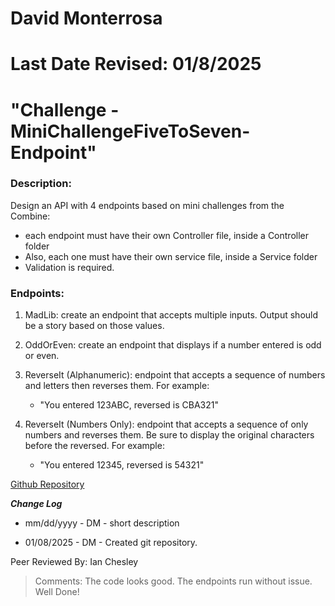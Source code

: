 # David Monterrosa
# Last Date Revised: 01/8/2025
# "Challenge - MiniChallengeFiveToSeven-Endpoint"
### Description:
Design an API with 4 endpoints based on mini challenges from the Combine:
- each endpoint must have their own Controller file, inside a Controller folder
- Also, each one must have their own service file, inside a Service folder
- Validation is required.

### Endpoints:
1. MadLib: create an endpoint that accepts multiple inputs.  Output should be a story based on those values.

2. OddOrEven: create an endpoint that displays if a number entered is odd or even.

3. ReverseIt (Alphanumeric): endpoint that accepts a sequence of numbers and letters then reverses them.  For example:
     - "You entered 123ABC, reversed is CBA321"

4. ReverseIt (Numbers Only): endpoint that accepts a sequence of only numbers and reverses them.  Be sure to display the original characters before the reversed.  For example:
     - "You entered 12345, reversed is 54321"

[Github Repository](https://github.com/davidmonterrosa/MonterrosaDMC4MiniChallengeFiveToSeven-Endpoint.git)

***Change Log***
+ mm/dd/yyyy - DM - short description
- 01/08/2025 - DM - Created git repository.

Peer Reviewed By: Ian Chesley
> Comments: The code looks good. The endpoints run without issue. Well Done!
